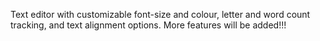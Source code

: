 Text editor with customizable font-size and colour, letter and word count tracking, and text alignment options. More features will be added!!!
